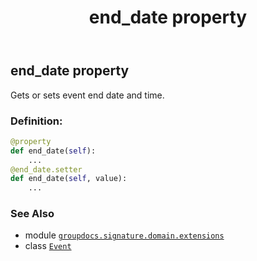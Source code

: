 ﻿---
title: end_date property
second_title: GroupDocs.Signature for Python via .NET API References
description: 
type: docs
url: /python-net/groupdocs.signature.domain.extensions/event/end_date/
is_root: false
weight: 40
---

## end_date property


Gets or sets event end date and time.
### Definition:
```python
@property
def end_date(self):
    ...
@end_date.setter
def end_date(self, value):
    ...
```

### See Also
* module [`groupdocs.signature.domain.extensions`](../../)
* class [`Event`](/signature/python-net/groupdocs.signature.domain.extensions/event)

